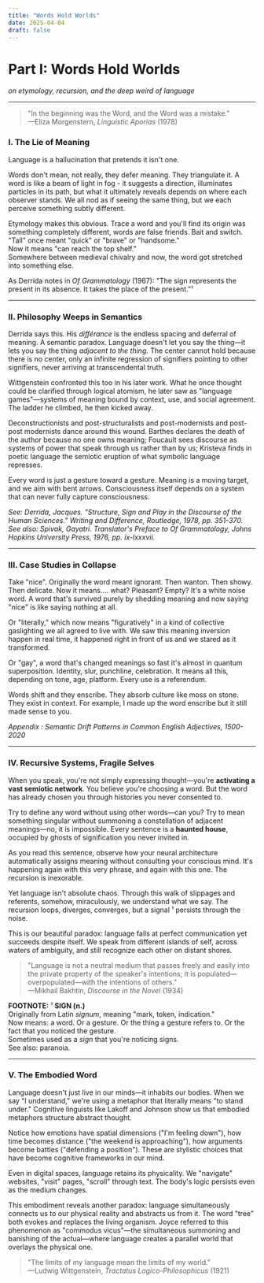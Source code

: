 ```yaml
---
title: "Words Hold Worlds"
date: 2025-04-04
draft: false
---
```




# Part I: Words Hold Worlds

_on etymology, recursion, and the deep weird of language_

---

> "In the beginning was the Word, and the Word was a mistake."  
> —Eliza Morgenstern, _Linguistic Aporias_ (1978)

### I. The Lie of Meaning

Language is a hallucination that pretends it isn't one.  

Words don't mean, not really, they defer meaning. They triangulate it. A word is like a beam of light in fog - it suggests a direction, illuminates particles in its path, but what it ultimately reveals depends on where each observer stands. We all nod as if seeing the same thing, but we each perceive something subtly different.

Etymology makes this obvious. Trace a word and you'll find its origin was something completely different, words are false friends. Bait and switch.
"Tall" once meant "quick" or "brave" or "handsome."  
Now it means "can reach the top shelf."  
Somewhere between medieval chivalry and now, the word got stretched into something else.

As Derrida notes in _Of Grammatology_ (1967): "The sign represents the present in its absence. It takes the place of the present."¹

---

### II. Philosophy Weeps in Semantics

Derrida says this. His _différance_ is the endless spacing and deferral of meaning. A semantic paradox. Language doesn't let you say the thing—it lets you say the thing _adjacent to the thing_. The center cannot hold because there is no center, only an infinite regression of signifiers pointing to other signifiers, never arriving at transcendental truth.

Wittgenstein confronted this too in his later work. What he once thought could be clarified through logical atomism, he later saw as "language games"—systems of meaning bound by context, use, and social agreement. The ladder he climbed, he then kicked away.

Deconstructionists and post-structuralists and post-modernists and post-post modernists dance around this wound. Barthes declares the death of the author because no one owns meaning; Foucault sees discourse as systems of power that speak through us rather than by us; Kristeva finds in poetic language the semiotic eruption of what symbolic language represses.

Every word is just a gesture toward a gesture. Meaning is a moving target, and we aim with bent arrows. Consciousness itself depends on a system that can never fully capture consciousness.

_See: Derrida, Jacques. "Structure, Sign and Play in the Discourse of the Human Sciences." Writing and Difference, Routledge, 1978, pp. 351-370._
_See also: Spivak, Gayatri. Translator's Preface to Of Grammatology, Johns Hopkins University Press, 1976, pp. ix-lxxxvii._

---

### III. Case Studies in Collapse

Take "nice". Originally the word meant ignorant. Then wanton. Then showy. Then delicate. Now it means.... what? Pleasant? Empty? It's a white noise word. A word that's survived purely by shedding meaning and now saying "nice" is like saying nothing at all.

Or "literally," which now means "figuratively" in a kind of collective gaslighting we all agreed to live with. We saw this meaning inversion happen in real time, it happened right in front of us and we stared as it transformed.

Or "gay", a word that's changed meanings so fast it's almost in quantum superposition. Identity, slur, punchline, celebration. It means all this, depending on tone, age, platform. Every use is a referendum.

Words shift and they enscribe. They absorb culture like moss on stone. They exist in context. For example, I made up the word enscribe but it still made sense to you.

_Appendix : Semantic Drift Patterns in Common English Adjectives, 1500-2020_

---
### IV. Recursive Systems, Fragile Selves

When you speak, you're not simply expressing thought—you're **activating a vast semiotic network**. You believe you're choosing a word.  But the word has already chosen you through histories you never consented to.

Try to define any word without using other words—can you? Try to mean something singular without summoning a constellation of adjacent meanings—no, it is impossible. Every sentence is a **haunted house**, occupied by ghosts of signification you never invited in.

As you read this sentence, observe how your neural architecture automatically assigns meaning without consulting your conscious mind. It's happening again with this very phrase, and again with this one. The recursion is inexorable.

Yet language isn't absolute chaos. Through this walk of slippages and referents, somehow, miraculously, we understand what we say.  The recursion loops, diverges, converges, but a signal ¹ persists through the noise.

This is our beautiful paradox: language fails at perfect communication yet succeeds despite itself. We speak from different islands of self, across waters of ambiguity, and still recognize each other on distant shores.

> "Language is not a neutral medium that passes freely and easily into the private property of the speaker's intentions; it is populated—overpopulated—with the intentions of others."  
> —Mikhail Bakhtin, _Discourse in the Novel_ (1934)

**FOOTNOTE:**
¹ **SIGN (n.)**  
Originally from Latin _signum_, meaning "mark, token, indication."  
Now means: a word. Or a gesture. Or the thing a gesture refers to. Or the fact that you noticed the gesture.  
Sometimes used as a _sign_ that you're noticing signs.  
See also: paranoia.


---

### V. The Embodied Word

Language doesn't just live in our minds—it inhabits our bodies. When we say "I understand," we're using a metaphor that literally means "to stand under." Cognitive linguists like Lakoff and Johnson show us that embodied metaphors structure abstract thought.

Notice how emotions have spatial dimensions ("I'm feeling down"), how time becomes distance ("the weekend is approaching"), how arguments become battles ("defending a position"). These are stylistic choices that have become cognitive frameworks in our mind.

Even in digital spaces, language retains its physicality. We "navigate" websites, "visit" pages, "scroll" through text. The body's logic persists even as the medium changes.

This embodiment reveals another paradox: language simultaneously connects us to our physical reality and abstracts us from it. The word "tree" both evokes and replaces the living organism. Joyce referred to this phenomenon as "commodus vicus"—the simultaneous summoning and banishing of the actual—where language creates a parallel world that overlays the physical one.

> "The limits of my language mean the limits of my world."  
> —Ludwig Wittgenstein, _Tractatus Logico-Philosophicus_ (1921)
